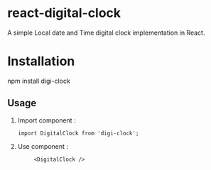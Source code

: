 # react-digital-clock
A simple Local date and Time digital clock implementation in React.

# Installation
npm install digi-clock

## Usage
1. Import component : 

       import DigitalClock from 'digi-clock';
2. Use component    :  

            <DigitalClock />